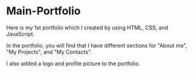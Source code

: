# Main-Portfolio

Here is my 1st portfolio which I created by using HTML, CSS, and JavaScript. 

In the portfolio, you will find that I have different sections for "About me", "My Projects", and "My Contacts". 

I also added a logo and profile picture to the portfolio. 
